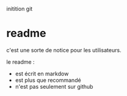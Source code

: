 initition git
# readme

c'est une sorte de notice pour les utilisateurs.

le readme :
- est écrit en markdow
- est plus que recommandé
- n'est pas seulement sur github